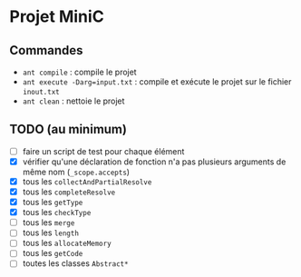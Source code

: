 # Projet MiniC

## Commandes

- `ant compile` : compile le projet
- `ant execute -Darg=input.txt` : compile et exécute le projet sur le fichier `inout.txt`
- `ant clean` : nettoie le projet

## TODO (au minimum)

- [ ] faire un script de test pour chaque élément
- [x] vérifier qu'une déclaration de fonction n'a pas plusieurs arguments de même nom (`_scope.accepts`)
- [x] tous les `collectAndPartialResolve`
- [x] tous les `completeResolve`
- [x] tous les `getType`
- [x] tous les `checkType`
- [ ] tous les `merge`
- [ ] tous les `length`
- [ ] tous les `allocateMemory`
- [ ] tous les `getCode`
- [ ] toutes les classes `Abstract*`
